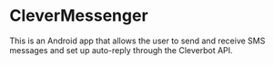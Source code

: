 # CleverMessenger

This is an Android app that allows the user to send and receive SMS messages and set up auto-reply through the Cleverbot API.
